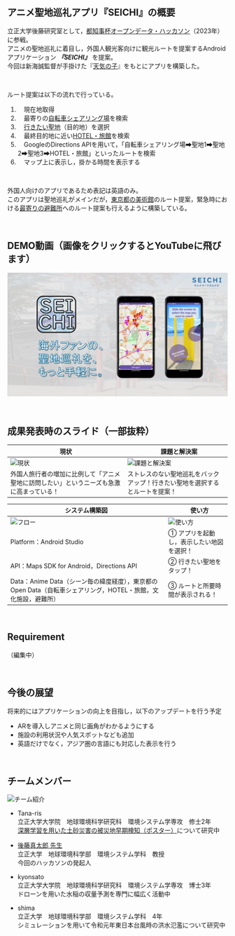 ## アニメ聖地巡礼アプリ『SEICHI』の概要

立正大学後藤研究室として，[都知事杯オープンデータ・ハッカソン](https://odhackathon.metro.tokyo.lg.jp/)（2023年）に参戦。  
アニメの聖地巡礼に着目し，外国人観光客向けに観光ルートを提案するAndroidアプリケーション ***『SEICHI』*** を提案。  
今回は新海誠監督が手掛けた『[天気の子](https://tenkinoko.com/)』をもとにアプリを構築した。

<br />

ルート提案は以下の流れで行っている。  
1. 　現在地取得  
2. 　最寄りの[自転車シェアリング場](https://www.odpt.org/2022/06/28/press20220628_bikeshare/)を検索
3. 　[行きたい聖地](https://shinkaifan.com/pilgrimage-map/)（目的地）を選択  
4. 　最終目的地に近い[HOTEL・旅館](https://catalog.data.metro.tokyo.lg.jp/dataset/t000029d0000000003)を検索  
5. 　GoogleのDirections APIを用いて，「自転車シェアリング場➡聖地1➡聖地2➡聖地3➡HOTEL・旅館」といったルートを検索  
7. 　マップ上に表示し，掛かる時間を表示する

<br />

外国人向けのアプリであるため表記は英語のみ。  
このアプリは聖地巡礼がメインだが，[東京都の美術館](https://nlftp.mlit.go.jp/ksj/gml/datalist/KsjTmplt-P27.html)のルート提案，緊急時における[最寄りの避難所](https://catalog.data.metro.tokyo.lg.jp/dataset/t131041d0000000055/resource/4cb825de-9658-45e6-83d9-a08f2228c4a4)へのルート提案も行えるように構築している。

<br />

## DEMO動画（画像をクリックするとYouTubeに飛びます）

[![DEMO動画](https://github.com/Tana-ris/Tokyo_AnimeTourism/blob/main/SEICHI.png)](https://youtu.be/i-fXMteILKQ)

<br />

## 成果発表時のスライド（一部抜粋）
| 現状 |　課題と解決案 |
| ---- | ---- |
| ![現状](https://github.com/Tana-ris/Tokyo_AnimeTourism/assets/142727754/5cd3cf37-6e98-415b-aca8-c9512764494a) | ![課題と解決案](https://github.com/Tana-ris/Tokyo_AnimeTourism/assets/142727754/f59aca12-eadf-455b-b4d3-f66290f14551) |
| 外国人旅行者の増加に比例して「アニメ聖地に訪問したい」というニーズも急激に高まっている！ | ストレスのない聖地巡礼をバックアップ！行きたい聖地を選択するとルートを提案！ |

| システム構築図 |　使い方 |
| ---- | ---- |
| ![フロー](https://github.com/Tana-ris/Tokyo_AnimeTourism/assets/142727754/5228dd23-204a-45e3-b309-e28efbf43247) | ![使い方](https://github.com/Tana-ris/Tokyo_AnimeTourism/assets/142727754/bf764e21-ece9-49db-9f6d-b3595fd072e8) |
| Platform：Android Studio | ① アプリを起動し，表示したい地図を選択！|
| API：Maps SDK for Android，Directions API | ② 行きたい聖地をタップ！|
| Data：Anime Data（シーン毎の緯度経度），東京都のOpen Data（自転車シェアリング，HOTEL・旅館，文化施設，避難所） | ③ ルートと所要時間が表示される！|

<br />


## Requirement

（編集中）

<br />

## 今後の展望
将来的にはアプリケーションの向上を目指し，以下のアップデートを行う予定 
- ARを導入しアニメと同じ画角がわかるようにする
- 施設の利用状況や人気スポットなども追加
- 英語だけでなく，アジア圏の言語にも対応した表示を行う

<br />

## チームメンバー
![チーム紹介](https://github.com/Tana-ris/Tokyo_AnimeTourism/assets/142727754/628507ca-d5b6-427f-bbba-ea567011a00f)
* Tana-ris  
  立正大学大学院　地球環境科学研究科　環境システム学専攻　修士2年  
          [深層学習を用いた土砂災害の被災地早期検知（ポスター）](https://rissho-es.jp/wp/wp-content/uploads/2024/03/ba00c0a55d6767643da5a369973aef92.pdf)について研究中  
    
* [後藤真太郎 先生](https://gyouseki.ris.ac.jp/riuhp/KgApp?resId=S000127)  
  立正大学　地球環境科学部　環境システム学科　教授  
          今回のハッカソンの発起人
  
* kyonsato  
  立正大学大学院　地球環境科学研究科　環境システム学専攻　博士3年  
  ドローンを用いた水稲の収量予測を専門に幅広く活動中  
  
* shima  
  立正大学　地球環境科学部　環境システム学科　4年  
  シミュレーションを用いて令和元年東日本台風時の洪水氾濫について研究中  

<br />

